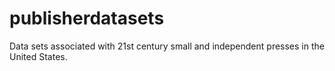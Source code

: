 # publisherdatasets
Data sets associated with 21st century small and independent presses in the United States.
